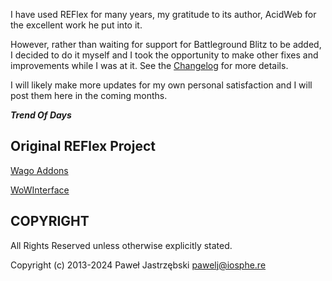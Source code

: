 ﻿I have used REFlex for many years, my gratitude to its author, AcidWeb for the excellent work he put into it. 

However, rather than waiting for support for Battleground Blitz to be added, I decided to do it myself and I took the opportunity to make other fixes and improvements while I was at it. See the [Changelog](CHANGELOG.md) for more details.

I will likely make more updates for my own personal satisfaction and I will post them here in the coming months.

***Trend Of Days***

## Original REFlex Project

[Wago Addons](https://addons.wago.io/addons/reflex-arenabattleground-historian)

[WoWInterface](http://www.wowinterface.com/downloads/info19190-REFlex-ArenaBattlegroundHistorian.html)

## COPYRIGHT

All Rights Reserved unless otherwise explicitly stated.

Copyright (c) 2013-2024 Paweł Jastrzębski <pawelj@iosphe.re>
